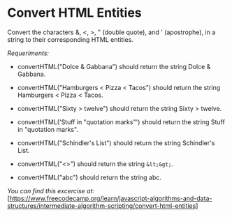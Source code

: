 # Convert HTML Entities

Convert the characters &, <, >, " (double quote), and ' (apostrophe), in a string to their corresponding HTML entities.

_Requeriments:_
* convertHTML("Dolce & Gabbana") should return the string Dolce &amp; Gabbana.

* convertHTML("Hamburgers < Pizza < Tacos") should return the string Hamburgers &lt; Pizza &lt; Tacos.

* convertHTML("Sixty > twelve") should return the string Sixty &gt; twelve.

* convertHTML('Stuff in "quotation marks"') should return the string Stuff in &quot;quotation marks&quot;.

* convertHTML("Schindler's List") should return the string Schindler&apos;s List.

* convertHTML("<>") should return the string ```&lt;&gt;```.

* convertHTML("abc") should return the string abc.


_You can find this excercise at:_
[https://www.freecodecamp.org/learn/javascript-algorithms-and-data-structures/intermediate-algorithm-scripting/convert-html-entities]
